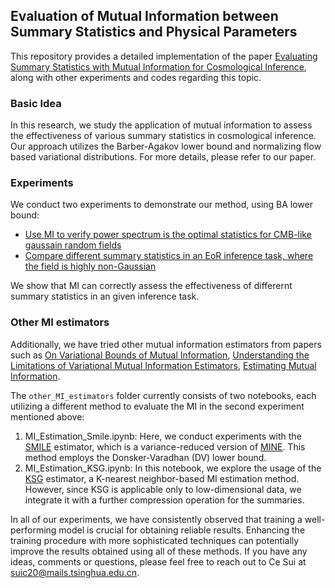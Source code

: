 ## Evaluation of Mutual Information between Summary Statistics and Physical Parameters

This repository provides a detailed implementation of the paper [Evaluating Summary Statistics with Mutual Information for Cosmological Inference](https://arxiv.org/abs/2307.04994), along with other experiments and codes regarding this topic.

### Basic Idea

In this research, we study the application of mutual information to assess the effectiveness of various summary statistics in cosmological inference. Our approach utilizes the Barber-Agakov lower bound and normalizing flow based variational distributions. For more details, please refer to our paper.

### Experiments

We conduct two experiments to demonstrate our method, using BA lower bound:

* [Use MI to verify power spectrum is the optimal statistics for CMB-like gaussain random fields](MI_Estimation_CMB.ipynb)
* [Compare different summary statistics in an EoR inference task, where the field is highly non-Gaussian](MI_Estimation_21cm.ipynb)

We show that MI can correctly assess the effectiveness of differernt summary statistics in an given inference task.

### Other MI estimators

Additionally, we have tried other mutual information estimators from papers such as [On Variational Bounds of Mutual Information](https://arxiv.org/abs/1905.06922), [Understanding the Limitations of Variational Mutual Information Estimators](https://arxiv.org/abs/1910.06222), [Estimating Mutual Information](https://arxiv.org/abs/cond-mat/0305641).

The `other_MI_estimators` folder currently consists of two notebooks, each utilizing a different method to evaluate the MI in the second experiment mentioned above:

1. MI_Estimation_Smile.ipynb: Here, we conduct experiments with the [SMILE](https://arxiv.org/abs/1910.06222) estimator, which is a variance-reduced version of [MINE](https://arxiv.org/abs/1801.04062). This method employs the Donsker-Varadhan (DV) lower bound.
3. MI_Estimation_KSG.ipynb: In this notebook, we explore the usage of the [KSG](https://arxiv.org/abs/cond-mat/0305641) estimator, a K-nearest neighbor-based MI estimation method. However, since KSG is applicable only to low-dimensional data, we integrate it with a further compression operation for the summaries.

In all of our experiments, we have consistently observed that training a well-performing model is crucial for obtaining reliable results. Enhancing the training procedure with more sophisticated techniques can potentially improve the results obtained using all of these methods. If you have any ideas, comments or questions, please feel free to reach out to Ce Sui at suic20@mails.tsinghua.edu.cn.
